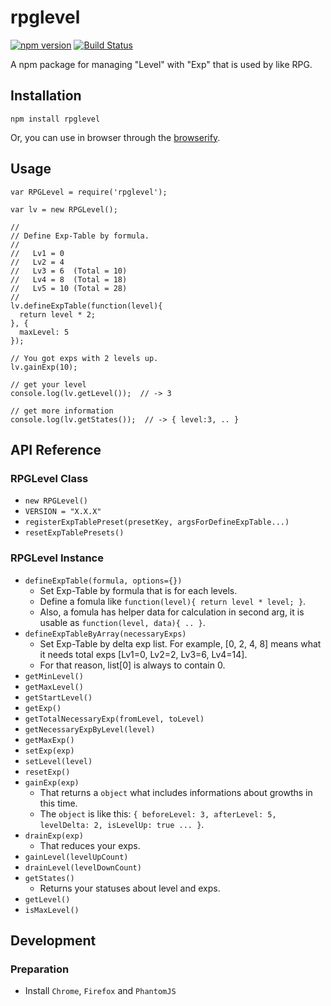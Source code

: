 # rpglevel

[![npm version](https://badge.fury.io/js/rpglevel.svg)](http://badge.fury.io/js/rpglevel)
[![Build Status](https://travis-ci.org/kjirou/npm-rpglevel.svg?branch=master)](https://travis-ci.org/kjirou/npm-rpglevel)

A npm package for managing "Level" with "Exp" that is used by like RPG.


## Installation
```
npm install rpglevel
```

Or, you can use in browser through the [browserify](https://github.com/substack/node-browserify).


## Usage
```
var RPGLevel = require('rpglevel');

var lv = new RPGLevel();

//
// Define Exp-Table by formula.
//
//   Lv1 = 0
//   Lv2 = 4
//   Lv3 = 6  (Total = 10)
//   Lv4 = 8  (Total = 18)
//   Lv5 = 10 (Total = 28)
//
lv.defineExpTable(function(level){
  return level * 2;
}, {
  maxLevel: 5
});

// You got exps with 2 levels up.
lv.gainExp(10);

// get your level
console.log(lv.getLevel());  // -> 3

// get more information
console.log(lv.getStates());  // -> { level:3, .. }
```


## API Reference

### RPGLevel Class

- `new RPGLevel()`
- `VERSION = "X.X.X"`
- `registerExpTablePreset(presetKey, argsForDefineExpTable...)`
- `resetExpTablePresets()`

### RPGLevel Instance

- `defineExpTable(formula, options={})`
  - Set Exp-Table by formula that is  for each levels.
  - Define a fomula like `function(level){ return level * level; }`.
  - Also, a fomula has helper data for calculation in second arg, it is usable as `function(level, data){ .. }`.
- `defineExpTableByArray(necessaryExps)`
  - Set Exp-Table by delta exp list. For example, [0, 2, 4, 8] means what it needs total exps [Lv1=0, Lv2=2, Lv3=6, Lv4=14].
  - For that reason, list[0] is always to contain 0.
- `getMinLevel()`
- `getMaxLevel()`
- `getStartLevel()`
- `getExp()`
- `getTotalNecessaryExp(fromLevel, toLevel)`
- `getNecessaryExpByLevel(level)`
- `getMaxExp()`
- `setExp(exp)`
- `setLevel(level)`
- `resetExp()`
- `gainExp(exp)`
  - That returns a `object` what includes informations about growths in this time.
  - The `object` is like this: `{ beforeLevel: 3, afterLevel: 5, levelDelta: 2, isLevelUp: true ... }`.
- `drainExp(exp)`
  - That reduces your exps.
- `gainLevel(levelUpCount)`
- `drainLevel(levelDownCount)`
- `getStates()`
  - Returns your statuses about level and exps.
- `getLevel()`
- `isMaxLevel()`


## Development
### Preparation
- Install `Chrome`, `Firefox` and `PhantomJS`
